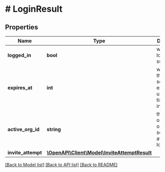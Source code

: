 # # LoginResult

## Properties

Name | Type | Description | Notes
------------ | ------------- | ------------- | -------------
**logged_in** | **bool** | whether login was successful |
**expires_at** | **int** | when will the login session expire (the unix timestamp in seconds) |
**active_org_id** | **string** | the active organization on the session after the login | [optional]
**invite_attempt** | [**\OpenAPI\Client\Model\InviteAttemptResult**](InviteAttemptResult.md) |  | [optional]

[[Back to Model list]](../../README.md#models) [[Back to API list]](../../README.md#endpoints) [[Back to README]](../../README.md)
